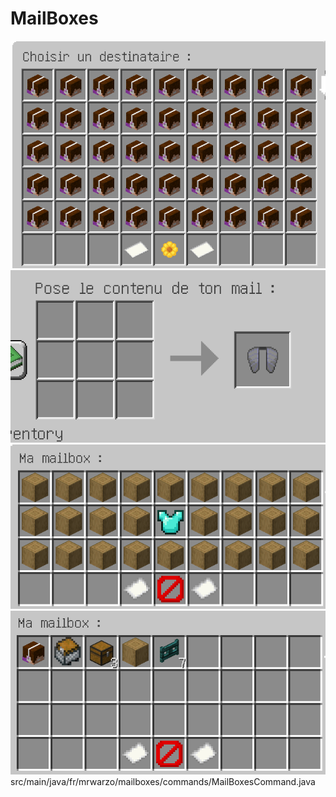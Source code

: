 # MailBoxes

![img_2.png](img_2.png)
![img_3.png](img_3.png)
![img_1.png](img_1.png)
![img.png](img.png)src/main/java/fr/mrwarzo/mailboxes/commands/MailBoxesCommand.java